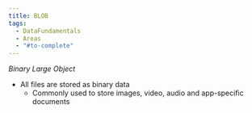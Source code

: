 ```yaml
---
title: BLOB
tags:
  - DataFundamentals
  - Areas
  - "#to-complete"
---
```

*Binary Large Object*
- All files are stored as binary data
	- Commonly used to store images, video, audio and app-specific documents
